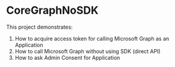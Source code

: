 # CoreGraphNoSDK
This project demonstrates:
1. How to acquire access token for calling Microsoft Graph as an Application
2. How to call Microsoft Graph without using SDK (direct API)
3. How to ask Admin Consent for Application
